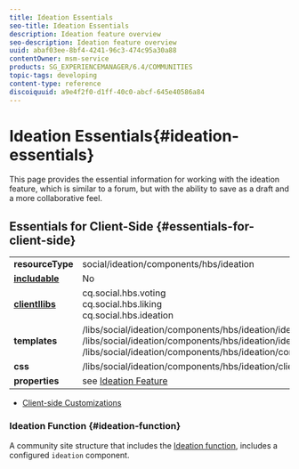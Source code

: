 ```yaml
---
title: Ideation Essentials
seo-title: Ideation Essentials
description: Ideation feature overview
seo-description: Ideation feature overview
uuid: abaf03ee-8bf4-4241-96c3-474c95a30a88
contentOwner: msm-service
products: SG_EXPERIENCEMANAGER/6.4/COMMUNITIES
topic-tags: developing
content-type: reference
discoiquuid: a9e4f2f0-d1ff-40c0-abcf-645e40586a84
---
```


# Ideation Essentials{#ideation-essentials}

This page provides the essential information for working with the ideation feature, which is similar to a forum, but with the ability to save as a draft and a more collaborative feel.

## Essentials for Client-Side {#essentials-for-client-side}

<table> 
 <tbody>
  <tr>
   <td> <strong>resourceType</strong></td> 
   <td>social/ideation/components/hbs/ideation</td> 
  </tr>
  <tr>
   <td> <a href="/help/communities/scf.md#add-or-include-a-communities-component"><strong>includable</strong></a></td> 
   <td>No</td> 
  </tr>
  <tr>
   <td> <a href="/help/communities/clientlibs.md"><strong>clientllibs</strong></a></td> 
   <td>cq.social.hbs.voting<br /> cq.social.hbs.liking<br /> cq.social.hbs.ideation</td> 
  </tr>
  <tr>
   <td> <strong>templates</strong></td> 
   <td> /libs/social/ideation/components/hbs/ideation/ideation.hbs<br /> /libs/social/ideation/components/hbs/ideation/ideationlists.hbs<br /> /libs/social/ideation/components/hbs/ideation/composer.hbs</td> 
  </tr>
  <tr>
   <td> <strong>css</strong></td> 
   <td> /libs/social/ideation/components/hbs/ideation/clientlibs/ideation.css</td> 
  </tr>
  <tr>
   <td><strong> properties</strong></td> 
   <td>see <a href="/help/communities/ideation-feature.md">Ideation Feature</a></td> 
  </tr>
 </tbody>
</table>

* [Client-side Customizations](/help/communities/client-customize.md)

### Ideation Function {#ideation-function}

A community site structure that includes the [Ideation function](/help/communities/functions.md#ideation-function), includes a configured `ideation` component.
